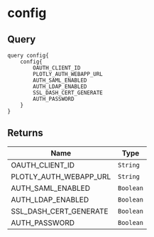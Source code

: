 # config

## Query

```
query config{
    config{
        OAUTH_CLIENT_ID
        PLOTLY_AUTH_WEBAPP_URL
        AUTH_SAML_ENABLED
        AUTH_LDAP_ENABLED
        SSL_DASH_CERT_GENERATE
        AUTH_PASSWORD
    }
}
```

## Returns

Name | Type
---- | ----
OAUTH_CLIENT_ID | `String`
PLOTLY_AUTH_WEBAPP_URL | `String`
AUTH_SAML_ENABLED | `Boolean`
AUTH_LDAP_ENABLED | `Boolean`
SSL_DASH_CERT_GENERATE | `Boolean`
AUTH_PASSWORD | `Boolean`
